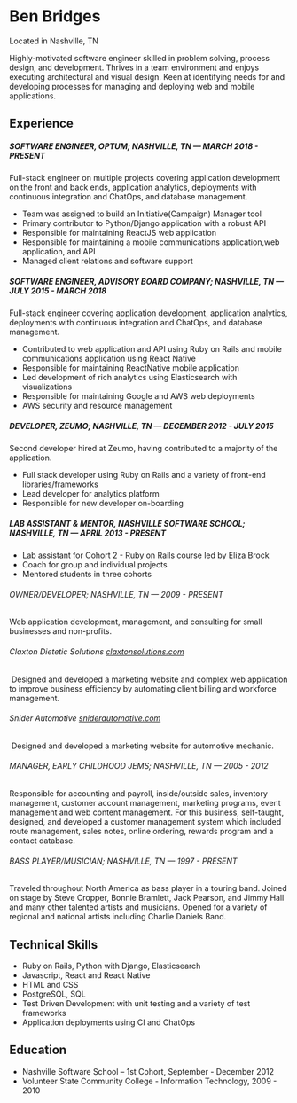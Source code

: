 # Ben Bridges
Located in Nashville, TN

Highly-motivated software engineer skilled in problem solving, process design, and development. Thrives in a team environment and enjoys executing architectural and visual design. Keen at identifying needs for and developing processes for managing and deploying web and mobile applications.

## Experience
##### SOFTWARE ENGINEER, OPTUM; NASHVILLE, TN — MARCH 2018 - PRESENT

Full-stack engineer on multiple projects covering application development on the front and back ends, application analytics, deployments with continuous integration and ChatOps, and database management.
- Team was assigned to build an Initiative(Campaign) Manager tool
- Primary contributor to Python/Django application with a robust API
- Responsible for maintaining ReactJS web application
- Responsible for maintaining a mobile communications application,web application, and API
- Managed client relations and software support

##### SOFTWARE ENGINEER, ADVISORY BOARD COMPANY; NASHVILLE, TN — JULY 2015 - MARCH 2018

Full-stack engineer covering application development, application analytics, deployments with continuous integration and ChatOps, and database management.
- Contributed to web application and API using Ruby on Rails and mobile communications application using React Native
- Responsible for maintaining ReactNative mobile application
- Led development of rich analytics using Elasticsearch with visualizations
- Responsible for maintaining Google and AWS web deployments
- AWS security and resource management

##### DEVELOPER, ZEUMO; NASHVILLE, TN — DECEMBER 2012 - JULY 2015
Second developer hired at Zeumo, having contributed to a majority of the application.
- Full stack developer using Ruby on Rails and a variety of front-end libraries/frameworks
- Lead developer for analytics platform
- Responsible for new developer on-boarding

##### LAB ASSISTANT & MENTOR, NASHVILLE SOFTWARE SCHOOL; NASHVILLE, TN — APRIL 2013 - PRESENT
- Lab assistant for Cohort 2 - Ruby on Rails course led by Eliza Brock
- Coach for group and individual projects
- Mentored students in three cohorts

###### OWNER/DEVELOPER; NASHVILLE, TN — 2009 - PRESENT
Web application development, management, and consulting for small businesses and non-profits.
###### Claxton Dietetic Solutions [claxtonsolutions.com](http://claxtonsolutions.com)

 Designed and developed a marketing website and complex web application to improve business efficiency by automating client billing and workforce management.

###### Snider Automotive [sniderautomotive.com](http://sniderautomotive.com)
 Designed and developed a marketing website for automotive mechanic.

###### MANAGER, EARLY CHILDHOOD JEMS; NASHVILLE, TN — 2005 - 2012
Responsible for accounting and payroll, inside/outside sales, inventory management, customer account management, marketing programs, event management and web content management. For this business, self-taught, designed, and developed a customer management system which included route management, sales notes, online ordering, rewards program and a contact database.

###### BASS PLAYER/MUSICIAN; NASHVILLE, TN — 1997 - PRESENT
Traveled throughout North America as bass player in a touring band. Joined on stage by Steve Cropper, Bonnie Bramlett, Jack Pearson, and Jimmy Hall and many other talented artists and musicians. Opened for a variety of regional and national artists including Charlie Daniels Band.

## Technical Skills
- Ruby on Rails, Python with Django, Elasticsearch
- Javascript, React and React Native
- HTML and CSS
- PostgreSQL, SQL
- Test Driven Development with unit testing and a variety of test frameworks
- Application deployments using CI and ChatOps

## Education
- Nashville Software School – 1st Cohort, September - December 2012
- Volunteer State Community College - Information Technology, 2009 - 2010
